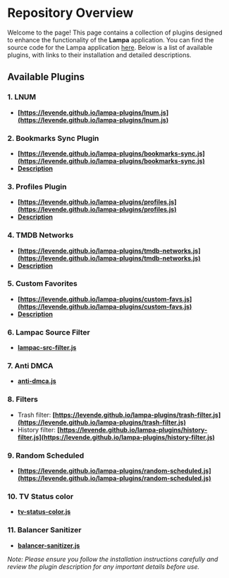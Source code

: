 # Repository Overview

Welcome to the page! This page contains a collection of plugins designed to enhance the functionality of the **Lampa** application. You can find the source code for the Lampa application [here](https://github.com/yumata/lampa-source). Below is a list of available plugins, with links to their installation and detailed descriptions.

## Available Plugins

### 1. **LNUM**
- **[https://levende.github.io/lampa-plugins/lnum.js](https://levende.github.io/lampa-plugins/lnum.js)**

### 2. **Bookmarks Sync Plugin**
- **[https://levende.github.io/lampa-plugins/bookmarks-sync.js](https://levende.github.io/lampa-plugins/bookmarks-sync.js)**
- **[Description](https://levende.github.io/lampa-plugins/docs/bookmarks-sync)**

### 3. **Profiles Plugin**
- **[https://levende.github.io/lampa-plugins/profiles.js](https://levende.github.io/lampa-plugins/profiles.js)**
- **[Description](https://levende.github.io/lampa-plugins/docs/profiles)**

### 4. **TMDB Networks**
- **[https://levende.github.io/lampa-plugins/tmdb-networks.js](https://levende.github.io/lampa-plugins/tmdb-networks.js)**
- **[Description](https://levende.github.io/lampa-plugins/docs/tmdb-networks)**

### 5. **Custom Favorites**
- **[https://levende.github.io/lampa-plugins/custom-favs.js](https://levende.github.io/lampa-plugins/custom-favs.js)**
- **[Description](https://levende.github.io/lampa-plugins/docs/custom-favs)**

### 6. **Lampac Source Filter**
- **[lampac-src-filter.js](https://levende.github.io/lampa-plugins/lampac-src-filter.js)**

### 7. **Anti DMCA**
- **[anti-dmca.js](https://levende.github.io/lampa-plugins/anti-dmca.js)**

### 8. **Filters**
- Trash filter: **[https://levende.github.io/lampa-plugins/trash-filter.js](https://levende.github.io/lampa-plugins/trash-filter.js)**
- History filter: **[https://levende.github.io/lampa-plugins/history-filter.js](https://levende.github.io/lampa-plugins/history-filter.js)**

### 9. **Random Scheduled**
- **[https://levende.github.io/lampa-plugins/random-scheduled.js](https://levende.github.io/lampa-plugins/random-scheduled.js)**

### 10. **TV Status color**
- **[tv-status-color.js](https://levende.github.io/lampa-plugins/tv-status-color.js)**

### 11. **Balancer Sanitizer**
- **[balancer-sanitizer.js](https://levende.github.io/lampa-plugins/balancer-sanitizer.js)**

*Note: Please ensure you follow the installation instructions carefully and review the plugin description for any important details before use.*
